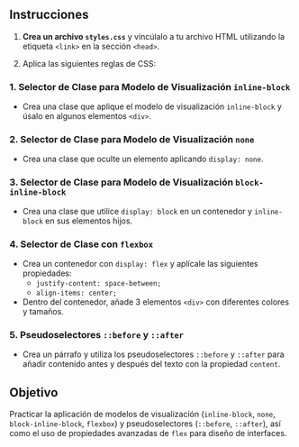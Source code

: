 ## Instrucciones

1. **Crea un archivo `styles.css`** y vincúlalo a tu archivo HTML utilizando la etiqueta `<link>` en la sección `<head>`.

2. Aplica las siguientes reglas de CSS:

### 1. Selector de Clase para Modelo de Visualización `inline-block`  
   - Crea una clase que aplique el modelo de visualización `inline-block` y úsalo en algunos elementos `<div>`.

### 2. Selector de Clase para Modelo de Visualización `none`  
   - Crea una clase que oculte un elemento aplicando `display: none`.

### 3. Selector de Clase para Modelo de Visualización `block-inline-block`  
   - Crea una clase que utilice `display: block` en un contenedor y `inline-block` en sus elementos hijos.

### 4. Selector de Clase con `flexbox`  
   - Crea un contenedor con `display: flex` y aplícale las siguientes propiedades:  
     - `justify-content: space-between;`  
     - `align-items: center;`  
   - Dentro del contenedor, añade 3 elementos `<div>` con diferentes colores y tamaños.

### 5. Pseudoselectores `::before` y `::after`  
   - Crea un párrafo y utiliza los pseudoselectores `::before` y `::after` para añadir contenido antes y después del texto con la propiedad `content`.



## Objetivo

Practicar la aplicación de modelos de visualización (`inline-block`, `none`, `block-inline-block`, `flexbox`) y pseudoselectores (`::before`, `::after`), así como el uso de propiedades avanzadas de `flex`  para diseño de interfaces.